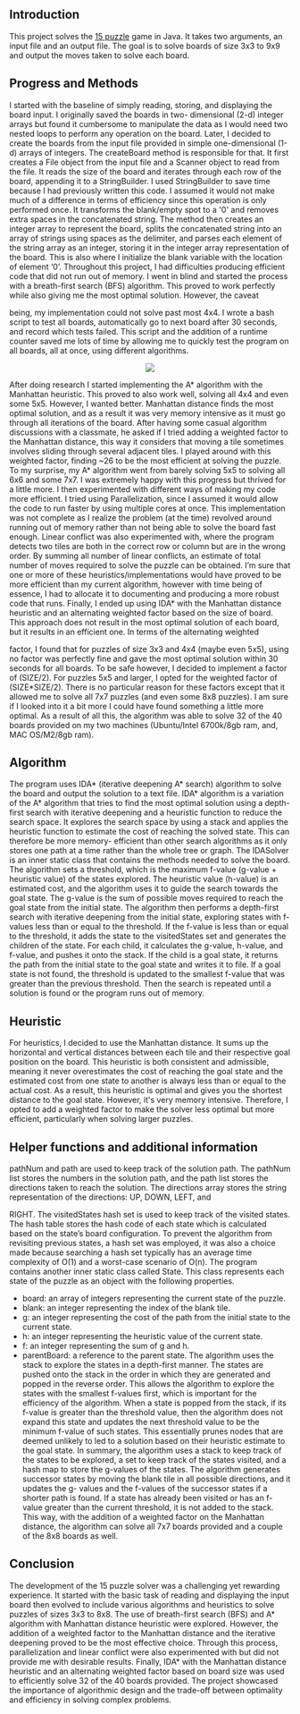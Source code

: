 ## Introduction
This project solves the [15 puzzle](https://en.wikipedia.org/wiki/15_Puzzle) game in Java. It takes two arguments, an input file and an output file. The goal is to solve boards of size 3x3 to 9x9 and output the moves taken to solve each board.
## Progress and Methods
I started with the baseline of simply reading, storing, and displaying the board input. I originally saved the boards in two- dimensional (2-d) integer arrays but found it cumbersome to manipulate the data as I would need two nested loops to perform any operation on the board. Later, I decided to create the boards from the input file provided in simple one-dimensional (1-d) arrays of integers. The createBoard method is responsible for that. It first creates a File object from the input file and a Scanner object to read from the file. It reads the size of the board and iterates through each row of the board, appending it to a StringBuilder. I used StringBuilder to save time because I had previously written this code. I assumed it would not make much of a difference in terms of efficiency since this operation is only performed once. It transforms the blank/empty spot to a '0' and removes extra spaces in the concatenated string. The method then creates an integer array to represent the board, splits the concatenated string into an array of strings using spaces as the delimiter, and parses each element of the string array as an integer, storing it in the integer array representation of the board. This is also where I initialize the blank variable with the location of element ‘0’.
Throughout this project, I had difficulties producing efficient code that did not run out of memory. I went in blind and started the process with a breath-first search (BFS) algorithm. This proved to work perfectly while also giving me the most optimal solution. However, the caveat
 
being, my implementation could not solve past most 4x4. I wrote a bash script to test all boards, automatically go to next board after 30 seconds, and record which tests failed. This script and the addition of a runtime counter saved me lots of time by allowing me to quickly test the program on all boards, all at once, using different algorithms.
<p align="center">
  <img src="https://github.com/MurkyPuma/FifteenPuzzleSolver/assets/74885743/f03ab45f-ff8d-45db-b4af-6a0f6add2955" />
</p>

After doing research I started implementing the A* algorithm with the Manhattan heuristic. This proved to also work well, solving all 4x4 and even some 5x5. However, I wanted better. Manhattan distance finds the most optimal solution, and as a result it was very memory intensive as it must go through all iterations of the board. After having some casual algorithm discussions with a classmate, he asked if I tried adding a weighted factor to the Manhattan distance, this way it considers that moving a tile sometimes involves sliding through several adjacent tiles. I played around with this weighted factor, finding ~26 to be the most efficient at solving the puzzle. To my surprise, my A* algorithm went from barely solving 5x5 to solving all 6x6 and some 7x7. I was extremely happy with this progress but thrived for a little more.
I then experimented with different ways of making my code more efficient. I tried using Parallelization, since I assumed it would allow the code to run faster by using multiple cores at once. This implementation was not complete as I realize the problem (at the time) revolved around running out of memory rather than not being able to solve the board fast enough. Linear conflict was also experimented with, where the program detects two tiles are both in the correct row or column but are in the wrong order. By summing all number of linear conflicts, an estimate of total number of moves required to solve the puzzle can be obtained. I’m sure that one or more of these heuristics/implementations would have proved to be more efficient than my current algorithm, however with time being of essence, I had to allocate it to documenting and producing a more robust code that runs.
Finally, I ended up using IDA* with the Manhattan distance heuristic and an alternating weighted factor based on the size of board. This approach does not result in the most optimal solution of each board, but it results in an efficient one. In terms of the alternating weighted
 
factor, I found that for puzzles of size 3x3 and 4x4 (maybe even 5x5), using no factor was perfectly fine and gave the most optimal solution within 30 seconds for all boards. To be safe however, I decided to implement a factor of (SIZE/2). For puzzles 5x5 and larger, I opted for the weighted factor of (SIZE*SIZE/2). There is no particular reason for these factors except that it allowed me to solve all 7x7 puzzles (and even some 8x8 puzzles). I am sure if I looked into it a bit more I could have found something a little more optimal. As a result of all this, the algorithm was able to solve 32 of the 40 boards provided on my two machines (Ubuntu/Intel 6700k/8gb ram, and, MAC OS/M2/8gb ram).
## Algorithm
The program uses IDA* (iterative deepening A* search) algorithm to solve the board and output the solution to a text file. IDA* algorithm is a variation of the A* algorithm that tries to find the most optimal solution using a depth-first search with iterative deepening and a heuristic function to reduce the search space. It explores the search space by using a stack and applies the heuristic function to estimate the cost of reaching the solved state. This can therefore be more memory- efficient than other search algorithms as it only stores one path at a time rather than the whole tree or graph.
The IDASolver is an inner static class that contains the methods needed to solve the board. The algorithm sets a threshold, which is the maximum f-value (g-value + heuristic value) of the states explored. The heuristic value (h-value) is an estimated cost, and the algorithm uses it to guide the search towards the goal state. The g-value is the sum of possible moves required to reach the goal state from the initial state.
The algorithm then performs a depth-first search with iterative deepening from the initial state, exploring states with f-values less than or equal to the threshold. If the f-value is less than or equal to the threshold, it adds the state to the visitedStates set and generates the children of the state. For each child, it calculates the g-value, h-value, and f-value, and pushes it onto the stack. If the child is a goal state, it returns the path from the initial state to the goal state and writes it to file. If a goal state is not found, the threshold is updated to the smallest f-value that was greater than the previous threshold. Then the search is repeated until a solution is found or the program runs out of memory.
## Heuristic
For heuristics, I decided to use the Manhattan distance. It sums up the horizontal and vertical distances between each tile and their respective goal position on the board. This heuristic is both consistent and admissible, meaning it never overestimates the cost of reaching the goal state and the estimated cost from one state to another is always less than or equal to the actual cost. As a result, this heuristic is optimal and gives you the shortest distance to the goal state. However, it's very memory intensive. Therefore, I opted to add a weighted factor to make the solver less optimal but more efficient, particularly when solving larger puzzles.
## Helper functions and additional information
pathNum and path are used to keep track of the solution path. The pathNum list stores the numbers in the solution path, and the path list stores the directions taken to reach the solution. The directions array stores the string representation of the directions: UP, DOWN, LEFT, and

RIGHT. The visitedStates hash set is used to keep track of the visited states. The hash table stores the hash code of each state which is calculated based on the state’s board configuration. To prevent the algorithm from revisiting previous states, a hash set was employed, it was also a choice made because searching a hash set typically has an average time complexity of O(1) and a worst-case scenario of O(n).
The program contains another inner static class called State. This class represents each state of the puzzle as an object with the following properties.
- board: an array of integers representing the current state of the puzzle.
- blank: an integer representing the index of the blank tile.
- g: an integer representing the cost of the path from the initial state to the current state.
- h: an integer representing the heuristic value of the current state.
- f: an integer representing the sum of g and h.
- parentBoard: a reference to the parent state.
The algorithm uses the stack to explore the states in a depth-first manner. The states are pushed onto the stack in the order in which they are generated and popped in the reverse order. This allows the algorithm to explore the states with the smallest f-values first, which is important for the efficiency of the algorithm. When a state is popped from the stack, if its f-value is greater than the threshold value, then the algorithm does not expand this state and updates the next threshold value to be the minimum f-value of such states. This essentially prunes nodes that are deemed unlikely to led to a solution based on their heuristic estimate to the goal state.
In summary, the algorithm uses a stack to keep track of the states to be explored, a set to keep track of the states visited, and a hash map to store the g-values of the states. The algorithm generates successor states by moving the blank tile in all possible directions, and it updates the g- values and the f-values of the successor states if a shorter path is found. If a state has already been visited or has an f-value greater than the current threshold, it is not added to the stack. This way, with the addition of a weighted factor on the Manhattan distance, the algorithm can solve all 7x7 boards provided and a couple of the 8x8 boards as well.
## Conclusion
The development of the 15 puzzle solver was a challenging yet rewarding experience. It started with the basic task of reading and displaying the input board then evolved to include various algorithms and heuristics to solve puzzles of sizes 3x3 to 8x8. The use of breath-first search (BFS) and A* algorithm with Manhattan distance heuristic were explored. However, the addition of a weighted factor to the Manhattan distance and the iterative deepening proved to be the most effective choice. Through this process, parallelization and linear conflict were also experimented with but did not provide me with desirable results. Finally, IDA* with the Manhattan distance heuristic and an alternating weighted factor based on board size was used to efficiently solve 32 of the 40 boards provided. The project showcased the importance of algorithmic design and the trade-off between optimality and efficiency in solving complex problems.

